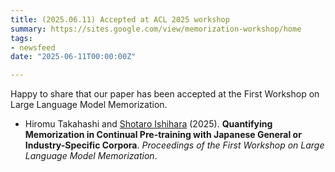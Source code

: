 ```yaml
---
title: (2025.06.11) Accepted at ACL 2025 workshop
summary: https://sites.google.com/view/memorization-workshop/home
tags:
- newsfeed
date: "2025-06-11T00:00:00Z"

---
```


Happy to share that our paper has been accepted at the First Workshop on Large Language Model Memorization.

- Hiromu Takahashi and <u>Shotaro Ishihara</u> (2025). **Quantifying Memorization in Continual Pre-training with Japanese General or Industry-Specific Corpora**. *Proceedings of the First Workshop on Large Language Model Memorization*.
